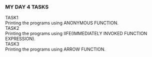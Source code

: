 ### MY DAY 4 TASKS
TASK1   
Printing the programs using ANONYMOUS FUNCTION.   
TASK2    
Printing the programs using IIFE(IMMEDIATELY INVOKED FUNCTION EXPRESSION).      
TASK3   
Printing the programs using ARROW FUNCTION.